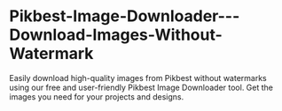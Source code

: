 # Pikbest-Image-Downloader---Download-Images-Without-Watermark
Easily download high-quality images from Pikbest without watermarks using our free and user-friendly Pikbest Image Downloader tool. Get the images you need for your projects and designs.

